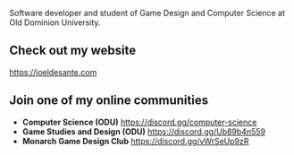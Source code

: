 Software developer and student of Game Design and Computer Science at Old Dominion University.

## Check out my website
https://joeldesante.com

## Join one of my online communities
- **Computer Science (ODU)** https://discord.gg/computer-science
- **Game Studies and Design (ODU)** https://discord.gg/Ub89b4n559
- **Monarch Game Design Club** https://discord.gg/vWrSeUp9zR
